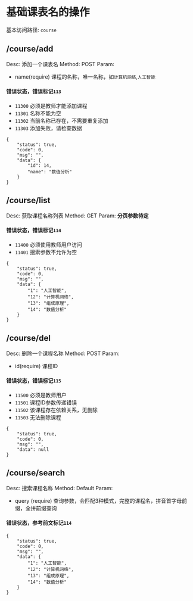 # 基础课表名的操作
基本访问路径: `course`

## /course/add
Desc: 添加一个课表名
Method: POST
Param:
* name(require) 课程的名称，唯一名称，如`计算机网络`,`人工智能`

#### 错误状态，错误标记`113`
* `11300` 必须是教师才能添加课程
* `11301` 名称不能为空
* `11302` 当前名称已存在，不需要重复添加
* `11303` 添加失败，请检查数据



```
{
	"status": true,
	"code": 0,
	"msg": "",
	"data": {
		"id": 14,
		"name": "数值分析"
	}
}
```

## /course/list
Desc: 获取课程名称列表
Method: GET
Param: __分页参数待定__

#### 错误状态，错误标记`114`
* `11400` 必须使用教师用户访问
* `11401` 搜索参数不允许为空



```
{
	"status": true,
	"code": 0,
	"msg": "",
	"data": {
		"1": "人工智能",
		"12": "计算机网络",
		"13": "组成原理",
		"14": "数值分析"
	}
}
```

## /course/del
Desc: 删除一个课程名称
Method: POST
Param:
* id(require) 课程ID

#### 错误状态，错误标记`115`
* `11500` 必须是教师用户
* `11501` 课程ID参数传递错误
* `11502` 该课程存在依赖关系，无删除
* `11503` 无法删除课程



```
{
	"status": true,
	"code": 0,
	"msg": "",
	"data": null
}
```

## /course/search
Desc: 搜索课程名称
Method: Default
Param:
* query (require) 查询参数，会匹配3种模式，完整的课程名，拼音首字母前缀，全拼前缀查询

#### 错误状态，参考前文标记`114`

```
{
	"status": true,
	"code": 0,
	"msg": "",
	"data": {
		"1": "人工智能",
		"12": "计算机网络",
		"13": "组成原理",
		"14": "数值分析"
	}
}
```